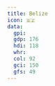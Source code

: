 ```yaml
---
title: Belize
icon: 🇧🇿
data:
  gpi:
  gdp: 176
  hdi: 118
  whr:
  col: 92
  gci: 150
  gfs: 49
---
```



